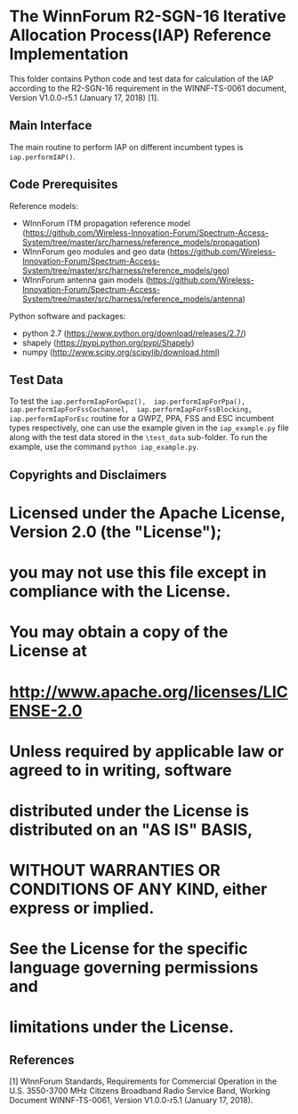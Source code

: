 # The WinnForum R2-SGN-16 Iterative Allocation Process(IAP) Reference Implementation

This folder contains Python code and test data for calculation of the IAP 
according to the R2-SGN-16 requirement in the WINNF-TS-0061 document, Version V1.0.0-r5.1 
(January 17, 2018) [1].

## Main Interface 

The main routine to perform IAP on different incumbent types is  
`iap.performIAP()`. 

## Code Prerequisites

Reference models:

   - WInnForum ITM propagation reference model (https://github.com/Wireless-Innovation-Forum/Spectrum-Access-System/tree/master/src/harness/reference_models/propagation)   
   - WInnForum geo modules and geo data (https://github.com/Wireless-Innovation-Forum/Spectrum-Access-System/tree/master/src/harness/reference_models/geo)
   - WInnForum antenna gain models (https://github.com/Wireless-Innovation-Forum/Spectrum-Access-System/tree/master/src/harness/reference_models/antenna)

Python software and packages:
   - python 2.7 (https://www.python.org/download/releases/2.7/)
   - shapely (https://pypi.python.org/pypi/Shapely)
   - numpy (http://www.scipy.org/scipylib/download.html)
   
## Test Data

To test the 
    `iap.performIapForGwpz(), 
     iap.performIapForPpa(), 
     iap.performIapForFssCochannel, 
     iap.performIapForFssBlocking,
     iap.performIapForEsc` 
routine for a GWPZ, PPA, FSS and ESC incumbent types respectively,
one can use the example given in the `iap_example.py` file along with the test 
data stored in the `\test_data` sub-folder. To run the example, use the command 
`python iap_example.py`.

## Copyrights and Disclaimers
#
#    Licensed under the Apache License, Version 2.0 (the "License");
#    you may not use this file except in compliance with the License.
#    You may obtain a copy of the License at
#
#        http://www.apache.org/licenses/LICENSE-2.0
#
#    Unless required by applicable law or agreed to in writing, software
#    distributed under the License is distributed on an "AS IS" BASIS,
#    WITHOUT WARRANTIES OR CONDITIONS OF ANY KIND, either express or implied.
#    See the License for the specific language governing permissions and
#    limitations under the License.

## References

[1] WInnForum Standards, Requirements for Commercial Operation in the 
U.S. 3550-3700 MHz Citizens Broadband Radio Service Band,  Working Document 
WINNF-TS-0061, Version V1.0.0-r5.1 (January 17, 2018).
